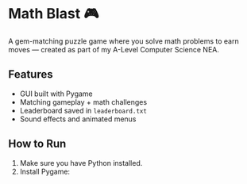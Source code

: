 # Math Blast 🎮

A gem-matching puzzle game where you solve math problems to earn moves — created as part of my A-Level Computer Science NEA.

## Features
- GUI built with Pygame
- Matching gameplay + math challenges
- Leaderboard saved in `leaderboard.txt`
- Sound effects and animated menus

## How to Run
1. Make sure you have Python installed.
2. Install Pygame:
